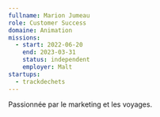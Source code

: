 ```yaml
---
fullname: Marion Jumeau
role: Customer Success 
domaine: Animation
missions:
  - start: 2022-06-20
    end: 2023-03-31
    status: independent
    employer: Malt
startups:
  - trackdechets
---
```


Passionnée par le marketing et les voyages. 
